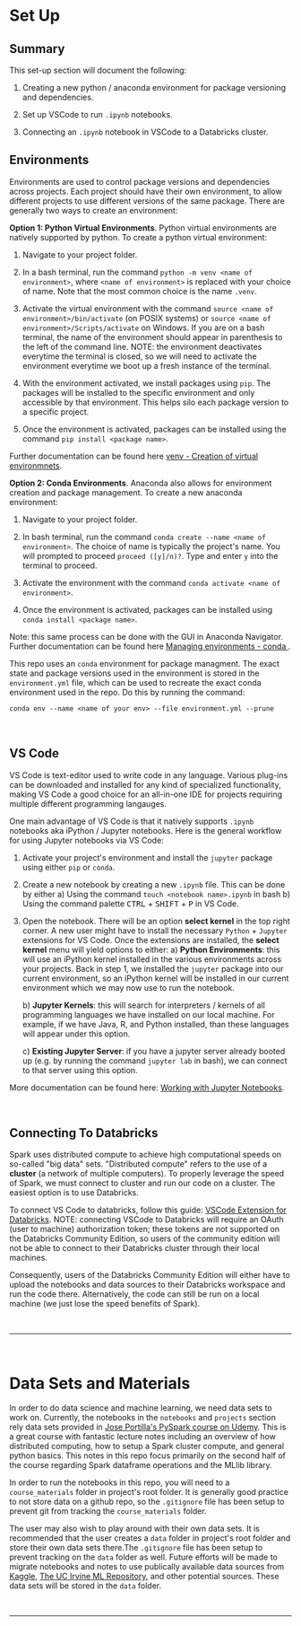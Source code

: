 # Set Up

## Summary

This set-up section will document the following:

1) Creating a new python / anaconda environment for package versioning and dependencies.

2) Set up VSCode to run `.ipynb` notebooks.

3) Connecting an `.ipynb` notebook in VSCode to a Databricks cluster.

## Environments

Environments are used to control package versions and dependencies across projects. Each project should have their own environment, to allow different projects to use different versions of the same package. There are generally two ways to create an environment:

**Option 1: Python Virtual Environments**. Python virtual environments are natively supported by python. To create a python virtual environment:

1) Navigate to your project folder.

2) In a bash terminal, run the command `python -m venv <name of environment>`, where `<name of environment>` is replaced with your choice of name. Note that the most common choice is the name `.venv`.

3) Activate the virtual environment with the command `source <name of environment>/bin/activate` (on POSIX systems) or `source <name of environment>/Scripts/activate` on Windows. If you are on a bash terminal, the name of the environment should appear in parenthesis to the left of the command line. NOTE: the environment deactivates everytime the terminal is closed, so we will need to activate the environment everytime we boot up a fresh instance of the terminal.

4) With the environment activated, we install packages using `pip`. The packages will be installed to the specific environment and only accessible by that environment. This helps silo each package version to a specific project.

5) Once the environment is activated, packages can be installed using the command `pip install <package name>`.

Further documentation can be found here <a href="https://docs.python.org/3/library/venv.html">venv - Creation of virtual environmnets</a>.


**Option 2: Conda Environments**. Anaconda also allows for environment creation and package management. To create a new anaconda environment:

1) Navigate to your project folder.

2) In bash terminal, run the command `conda create --name <name of environment>`. The choice of name is typically the project's name. You will prompted to proceed `proceed ([y]/n)?`. Type and enter `y` into the terminal to proceed.

3) Activate the environment with the command `conda activate <name of environment>`.

4) Once the environment is activated, packages can be installed using `conda install <package name>`.

Note: this same process can be done with the GUI in Anaconda Navigator. Further documentation can be found here <a href="https://conda.io/projects/conda/en/latest/user-guide/tasks/manage-environments.html"> Managing environments - conda </a>.

This repo uses an `conda` environment for package managment. The exact state and package versions used in the environment is stored in the `environment.yml` file, which can be used to recreate the exact conda environment used in the repo. Do this by running the command:

`conda env --name <name of your env> --file environment.yml --prune`

<br>

## VS Code

VS Code is text-editor used to write code in any language. Various plug-ins can be downloaded and installed for any kind of specialized functionality, making VS Code a good choice for an all-in-one IDE for projects requiring multiple different programming langauges.

One main advantage of VS Code is that it natively supports `.ipynb` notebooks aka iPython / Jupyter notebooks. Here is the general workflow for using Jupyter notebooks via VS Code:

1) Activate your project's environment and install the `jupyter` package using either `pip` or `conda`.

2) Create a new notebook by creating a new `.ipynb` file. This can be done by either
    a) Using the command `touch <notebook name>.ipynb` in bash
    b) Using the command palette <kbd>CTRL</kbd> + <kbd>SHIFT</kbd> + <kbd>P</kbd> in VS Code.

3) Open the notebook. There will be an option **select kernel** in the top right corner. A new user might have to install the necessary `Python` + `Jupyter` extensions for VS Code. Once the extensions are installed, the **select kernel** menu will yield options to either:
    a) **Python Environments**: this will use an iPython kernel installed in the various environments across your projects. Back in step 1, we installed the `jupyter` package into our current environment, so an iPython kernel will be installed in our current environment which we may now use to run the notebook.

    b) **Jupyter Kernels**: this will search for interpreters / kernels of all programming languages we have installed on our local machine. For example, if we have Java, R, and Python installed, than these languages will appear under this option.

    c) **Existing Jupyter Server**: if you have a jupyter server already booted up (e.g. by running the command `jupyter lab` in bash), we can connect to that server using this option.

More documentation can be found here: <a href="https://code.visualstudio.com/docs/datascience/jupyter-notebooks">Working with Jupyter Notebooks</a>.

<br>

## Connecting To Databricks

Spark uses distributed compute to achieve high computational speeds on so-called "big data" sets. "Distributed compute" refers to the use of a **cluster** (a network of multiple computers). To properly leverage the speed of Spark, we must connect to cluster and run our code on a cluster. The easiest option is to use Databricks.

To connect VS Code to databricks, follow this guide: <a href="https://docs.databricks.com/en/dev-tools/vscode-ext/tutorial.html">VSCode Extension for Databricks</a>. NOTE: connecting VSCode to Databricks will require an OAuth (user to machine) authorization token; these tokens are not supported on the Databricks Community Edition, so users of the community edition will not be able to connect to their Databricks cluster through their local machines.

Consequently, users of the Databricks Community Edition will either have to upload the notebooks and data sources to their Databricks workspace and run the code there. Alternatively, the code can still be run on a local machine (we just lose the speed benefits of Spark).


<br>

---

<br>

# Data Sets and Materials

In order to do data science and machine learning, we need data sets to work on. Currently, the notebooks in the `notebooks` and `projects` section rely data sets provided in <a href="https://www.udemy.com/share/1013kq3@nLui0kwvGiCXm2CdzV9T21ZMNdVdkUDWdB9R2734wlR7yUpAVsodsMFJk-KJJVRxXA==/">Jose Portilla's PySpark course on Udemy</a>. This is a great course with fantastic lecture notes including an overview of how distributed computing, how to setup a Spark cluster compute, and general python basics. This notes in this repo focus primarily on the second half of the course regarding Spark dataframe operations and the MLlib library.

In order to run the notebooks in this repo, you will need to a `course_materials` folder in project's root folder. It is generally good practice to not store data on a github repo, so the `.gitignore` file has been setup to prevent git from tracking the `course_materials` folder.

The user may also wish to play around with their own data sets. It is recommended that the user creates a `data` folder in project's root folder and store their own data sets there.The `.gitignore` file has been setup to prevent tracking on the `data` folder as well. Future efforts will be made to migrate notebooks and notes to use publically available data sources from <a href="kaggle.com">Kaggle</a>, <a href="https://archive.ics.uci.edu/">The UC Irvine ML Repository</a>, and other potential sources. These data sets will be stored in the `data` folder.


<br>

---

<br>
